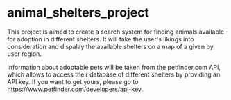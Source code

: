 # animal_shelters_project

This project is aimed to create a search system for finding animals available for adoption in different shelters. It will take the user's likings into consideration and dispalay the available shelters on a map of a given by user region.

Information about adoptable pets will be taken from the petfinder.com API, which allows to access their database of different shelters by providing an API key. If you want to get yours, please go to https://www.petfinder.com/developers/api-key.
